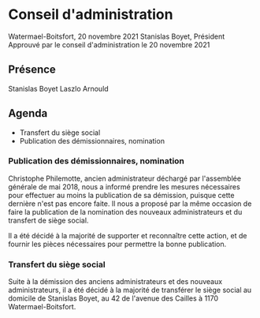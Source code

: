 # Conseil d'administration
Watermael-Boitsfort, 20 novembre 2021
Stanislas Boyet, Président
Approuvé par le conseil d'administration le 20 novembre 2021

## Présence
Stanislas Boyet
Laszlo Arnould

## Agenda

- Transfert du siège social
- Publication des démissionnaires, nomination

### Publication des démissionnaires, nomination

Christophe Philemotte, ancien administrateur déchargé par l'assemblée générale de mai 2018, nous a informé prendre les mesures nécessaires pour effectuer au moins la publication de sa démission, puisque cette dernière n'est pas encore faite. Il nous a proposé par la même occasion de faire la publication de la nomination des nouveaux administrateurs et du transfert de siège social.

Il a été décidé à la majorité de supporter et reconnaître cette action, et de fournir les pièces nécessaires pour permettre la bonne publication.
### Transfert du siège social

Suite à la démission des anciens administrateurs et des nouveaux administrateurs, il a été décidé à la majorité de transférer le siège social au domicile de Stanislas Boyet, au 42 de l'avenue des Cailles à 1170 Watermael-Boitsfort.
